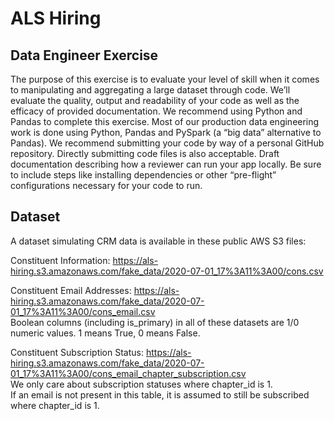 # ALS Hiring

## Data Engineer Exercise

The purpose of this exercise is to evaluate your level of skill when it comes to manipulating and aggregating a large dataset through code. We’ll evaluate the quality, output and readability of your code as well as the efficacy of provided documentation.
We recommend using Python and Pandas to complete this exercise. Most of our production data engineering work is done using Python, Pandas and PySpark (a “big data” alternative to Pandas).
We recommend submitting your code by way of a personal GitHub repository. Directly submitting code files is also acceptable.
Draft documentation describing how a reviewer can run your app locally. Be sure to include steps like installing dependencies or other “pre-flight” configurations necessary for your code to run.

## Dataset  

A dataset simulating CRM data is available in these public AWS S3 files:  

Constituent Information: https://als-hiring.s3.amazonaws.com/fake_data/2020-07-01_17%3A11%3A00/cons.csv  

Constituent Email Addresses: https://als-hiring.s3.amazonaws.com/fake_data/2020-07-01_17%3A11%3A00/cons_email.csv  
Boolean columns (including is_primary) in all of these datasets are 1/0 numeric values. 1 means True, 0 means False.  

Constituent Subscription Status: https://als-hiring.s3.amazonaws.com/fake_data/2020-07-01_17%3A11%3A00/cons_email_chapter_subscription.csv  
We only care about subscription statuses where chapter_id is 1.  
If an email is not present in this table, it is assumed to still be subscribed where chapter_id is 1.  




